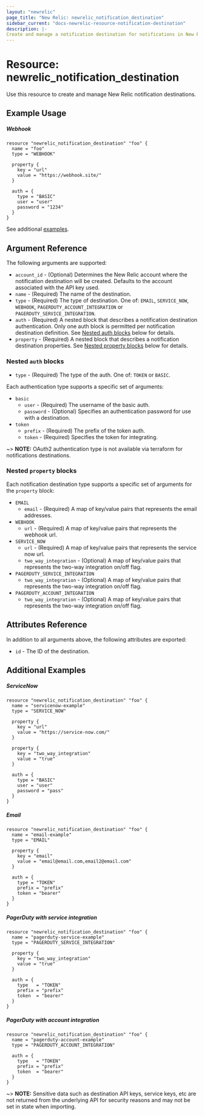 ```yaml
---
layout: "newrelic"
page_title: "New Relic: newrelic_notification_destination"
sidebar_current: "docs-newrelic-resource-notification-destination"
description: |-
Create and manage a notification destination for notifications in New Relic.
---
```


# Resource: newrelic\_notification\_destination

Use this resource to create and manage New Relic notification destinations.

## Example Usage

##### Webhook
```hcl
resource "newrelic_notification_destination" "foo" {
  name = "foo"
  type = "WEBHOOK"

  property {
    key = "url"
    value = "https://webhook.site/"
  }

  auth = {
    type = "BASIC"
    user = "user"
    password = "1234"
  }
}
```
See additional [examples](#additional-examples).

## Argument Reference

The following arguments are supported:

* `account_id` - (Optional) Determines the New Relic account where the notification destination will be created. Defaults to the account associated with the API key used.
* `name` - (Required) The name of the destination.
* `type` - (Required) The type of destination.  One of: `EMAIL`, `SERVICE_NOW`, `WEBHOOK`, `PAGERDUTY_ACCOUNT_INTEGRATION` or `PAGERDUTY_SERVICE_INTEGRATION`.
* `auth` - (Required) A nested block that describes a notification destination authentication. Only one auth block is permitted per notification destination definition.  See [Nested auth blocks](#nested-auth-blocks) below for details.
* `property` - (Required) A nested block that describes a notification destination properties. See [Nested property blocks](#nested-property-blocks) below for details.

### Nested `auth` blocks

* `type` - (Required) The type of the auth.  One of: `TOKEN` or `BASIC`.

Each authentication type supports a specific set of arguments:

* `basic`
  * `user` - (Required) The username of the basic auth.
  * `password` - (Optional) Specifies an authentication password for use with a destination.
* `token`
  * `prefix` - (Required) The prefix of the token auth.
  * `token` - (Required) Specifies the token for integrating.

~> **NOTE:** OAuth2 authentication type is not available via terraform for notifications destinations.

### Nested `property` blocks

Each notification destination type supports a specific set of arguments for the `property` block:

* `EMAIL`
  * `email` - (Required) A map of key/value pairs that represents the email addresses.
* `WEBHOOK`
  * `url` - (Required) A map of key/value pairs that represents the webhook url.
* `SERVICE_NOW`
  * `url` - (Required) A map of key/value pairs that represents the service now url.
  * `two_way_integration` - (Optional) A map of key/value pairs that represents the two-way integration on/off flag.
* `PAGERDUTY_SERVICE_INTEGRATION`
  * `two_way_integration` - (Optional) A map of key/value pairs that represents the two-way integration on/off flag.
* `PAGERDUTY_ACCOUNT_INTEGRATION`
  * `two_way_integration` - (Optional) A map of key/value pairs that represents the two-way integration on/off flag.

## Attributes Reference

In addition to all arguments above, the following attributes are exported:

* `id` - The ID of the destination.

## Additional Examples

##### ServiceNow

```hcl
resource "newrelic_notification_destination" "foo" {
  name = "servicenow-example"
  type = "SERVICE_NOW"

  property {
    key = "url"
    value = "https://service-now.com/"
  }

  property {
    key = "two_way_integration"
    value = "true"
  }

  auth = {
    type = "BASIC"
    user = "user"
    password = "pass"
  }
}
```

##### Email
```hcl
resource "newrelic_notification_destination" "foo" {
  name = "email-example"
  type = "EMAIL"

  property {
    key = "email"
    value = "email@email.com,email2@email.com"
  }
  
  auth = {
    type = "TOKEN"
    prefix = "prefix"
    token = "bearer"
  }
}
```

##### PagerDuty with service integration
```hcl
resource "newrelic_notification_destination" "foo" {
  name = "pagerduty-service-example"
  type = "PAGERDUTY_SERVICE_INTEGRATION"

  property {
    key = "two_way_integration"
    value = "true"
  }

  auth = {
    type   = "TOKEN"
    prefix = "prefix"
    token  = "bearer"
  }
}
```

##### PagerDuty with account integration
```hcl
resource "newrelic_notification_destination" "foo" {
  name = "pagerduty-account-example"
  type = "PAGERDUTY_ACCOUNT_INTEGRATION"

  auth = {
    type   = "TOKEN"
    prefix = "prefix"
    token  = "bearer"
  }
}
``` 

~> **NOTE:** Sensitive data such as destination API keys, service keys, etc are not returned from the underlying API for security reasons and may not be set in state when importing.